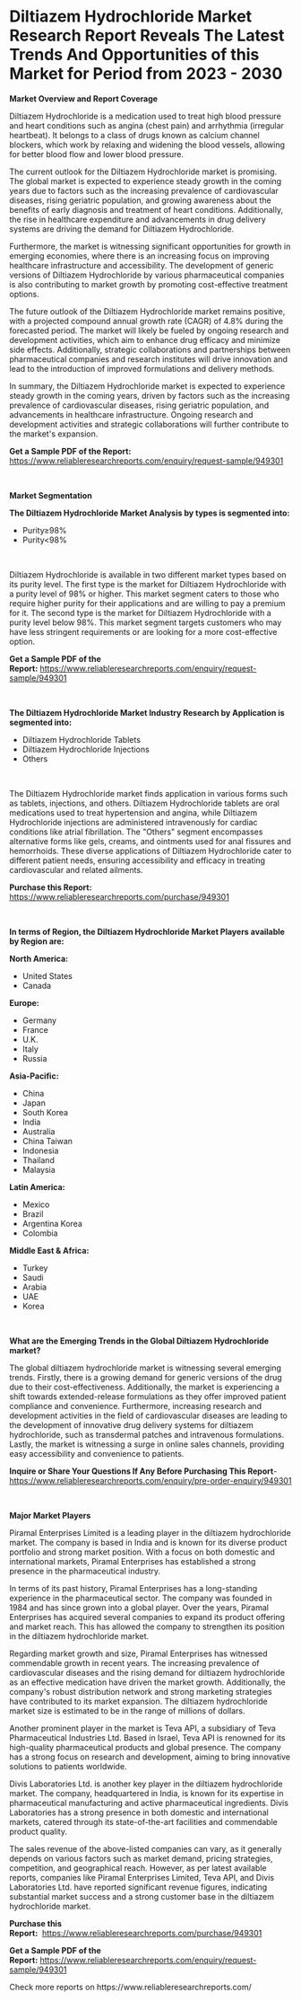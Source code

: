 <p><h1>Diltiazem Hydrochloride Market Research Report Reveals The Latest Trends And Opportunities of this Market for Period from 2023 - 2030</h1></p><p><strong>Market Overview and Report Coverage</strong></p>
<p><p>Diltiazem Hydrochloride is a medication used to treat high blood pressure and heart conditions such as angina (chest pain) and arrhythmia (irregular heartbeat). It belongs to a class of drugs known as calcium channel blockers, which work by relaxing and widening the blood vessels, allowing for better blood flow and lower blood pressure.</p><p>The current outlook for the Diltiazem Hydrochloride market is promising. The global market is expected to experience steady growth in the coming years due to factors such as the increasing prevalence of cardiovascular diseases, rising geriatric population, and growing awareness about the benefits of early diagnosis and treatment of heart conditions. Additionally, the rise in healthcare expenditure and advancements in drug delivery systems are driving the demand for Diltiazem Hydrochloride.</p><p>Furthermore, the market is witnessing significant opportunities for growth in emerging economies, where there is an increasing focus on improving healthcare infrastructure and accessibility. The development of generic versions of Diltiazem Hydrochloride by various pharmaceutical companies is also contributing to market growth by promoting cost-effective treatment options.</p><p>The future outlook of the Diltiazem Hydrochloride market remains positive, with a projected compound annual growth rate (CAGR) of 4.8% during the forecasted period. The market will likely be fueled by ongoing research and development activities, which aim to enhance drug efficacy and minimize side effects. Additionally, strategic collaborations and partnerships between pharmaceutical companies and research institutes will drive innovation and lead to the introduction of improved formulations and delivery methods.</p><p>In summary, the Diltiazem Hydrochloride market is expected to experience steady growth in the coming years, driven by factors such as the increasing prevalence of cardiovascular diseases, rising geriatric population, and advancements in healthcare infrastructure. Ongoing research and development activities and strategic collaborations will further contribute to the market's expansion.</p></p>
<p><strong>Get a Sample PDF of the Report:</strong> <a href="https://www.reliableresearchreports.com/enquiry/request-sample/949301">https://www.reliableresearchreports.com/enquiry/request-sample/949301</a></p>
<p>&nbsp;</p>
<p><strong>Market Segmentation</strong></p>
<p><strong>The Diltiazem Hydrochloride Market Analysis by types is segmented into:</strong></p>
<p><ul><li>Purity≥98%</li><li>Purity<98%</li></ul></p>
<p>&nbsp;</p>
<p><p>Diltiazem Hydrochloride is available in two different market types based on its purity level. The first type is the market for Diltiazem Hydrochloride with a purity level of 98% or higher. This market segment caters to those who require higher purity for their applications and are willing to pay a premium for it. The second type is the market for Diltiazem Hydrochloride with a purity level below 98%. This market segment targets customers who may have less stringent requirements or are looking for a more cost-effective option.</p></p>
<p><strong>Get a Sample PDF of the Report:</strong>&nbsp;<a href="https://www.reliableresearchreports.com/enquiry/request-sample/949301">https://www.reliableresearchreports.com/enquiry/request-sample/949301</a></p>
<p>&nbsp;</p>
<p><strong>The Diltiazem Hydrochloride Market Industry Research by Application is segmented into:</strong></p>
<p><ul><li>Diltiazem Hydrochloride Tablets</li><li>Diltiazem Hydrochloride Injections</li><li>Others</li></ul></p>
<p>&nbsp;</p>
<p><p>The Diltiazem Hydrochloride market finds application in various forms such as tablets, injections, and others. Diltiazem Hydrochloride tablets are oral medications used to treat hypertension and angina, while Diltiazem Hydrochloride injections are administered intravenously for cardiac conditions like atrial fibrillation. The "Others" segment encompasses alternative forms like gels, creams, and ointments used for anal fissures and hemorrhoids. These diverse applications of Diltiazem Hydrochloride cater to different patient needs, ensuring accessibility and efficacy in treating cardiovascular and related ailments.</p></p>
<p><strong>Purchase this Report:</strong>&nbsp; <a href="https://www.reliableresearchreports.com/purchase/949301">https://www.reliableresearchreports.com/purchase/949301</a></p>
<p>&nbsp;</p>
<p><strong>In terms of Region, the Diltiazem Hydrochloride Market Players available by Region are:</strong></p>
<p>
    <p> <strong> North America: </strong>
        <ul>
            <li>United States</li>
            <li>Canada</li>
        </ul>
        </p> 
    <p> <strong> Europe: </strong>
        <ul>
            <li>Germany</li>
            <li>France</li>
            <li>U.K.</li>
            <li>Italy</li>
            <li>Russia</li>
        </ul>
        </p> 
    <p> <strong> Asia-Pacific: </strong>
        <ul>
            <li>China</li>
            <li>Japan</li>
            <li>South Korea</li>
            <li>India</li>
            <li>Australia</li>
            <li>China Taiwan</li>
            <li>Indonesia</li>
            <li>Thailand</li>
            <li>Malaysia</li>
        </ul>
        </p> 
    <p> <strong> Latin America: </strong>
        <ul>
            <li>Mexico</li>
            <li>Brazil</li>
            <li>Argentina Korea</li>
            <li>Colombia</li>
        </ul>
        </p> 
    <p> <strong> Middle East & Africa: </strong>
        <ul>
            <li>Turkey</li>
            <li>Saudi</li>
            <li>Arabia</li>
            <li>UAE</li>
            <li>Korea</li>
        </ul>
    </p>
    </p>
<p>&nbsp;</p>
<p><strong>What are the Emerging Trends in the Global Diltiazem Hydrochloride market?</strong></p>
<p><p>The global diltiazem hydrochloride market is witnessing several emerging trends. Firstly, there is a growing demand for generic versions of the drug due to their cost-effectiveness. Additionally, the market is experiencing a shift towards extended-release formulations as they offer improved patient compliance and convenience. Furthermore, increasing research and development activities in the field of cardiovascular diseases are leading to the development of innovative drug delivery systems for diltiazem hydrochloride, such as transdermal patches and intravenous formulations. Lastly, the market is witnessing a surge in online sales channels, providing easy accessibility and convenience to patients.</p></p>
<p><strong>Inquire or Share Your Questions If Any Before Purchasing This Report</strong>- <a href="https://www.reliableresearchreports.com/enquiry/pre-order-enquiry/949301">https://www.reliableresearchreports.com/enquiry/pre-order-enquiry/949301</a></p>
<p>&nbsp;</p>
<p><strong>Major Market Players</strong></p>
<p><p>Piramal Enterprises Limited is a leading player in the diltiazem hydrochloride market. The company is based in India and is known for its diverse product portfolio and strong market position. With a focus on both domestic and international markets, Piramal Enterprises has established a strong presence in the pharmaceutical industry.</p><p>In terms of its past history, Piramal Enterprises has a long-standing experience in the pharmaceutical sector. The company was founded in 1984 and has since grown into a global player. Over the years, Piramal Enterprises has acquired several companies to expand its product offering and market reach. This has allowed the company to strengthen its position in the diltiazem hydrochloride market.</p><p>Regarding market growth and size, Piramal Enterprises has witnessed commendable growth in recent years. The increasing prevalence of cardiovascular diseases and the rising demand for diltiazem hydrochloride as an effective medication have driven the market growth. Additionally, the company's robust distribution network and strong marketing strategies have contributed to its market expansion. The diltiazem hydrochloride market size is estimated to be in the range of millions of dollars.</p><p>Another prominent player in the market is Teva API, a subsidiary of Teva Pharmaceutical Industries Ltd. Based in Israel, Teva API is renowned for its high-quality pharmaceutical products and global presence. The company has a strong focus on research and development, aiming to bring innovative solutions to patients worldwide.</p><p>Divis Laboratories Ltd. is another key player in the diltiazem hydrochloride market. The company, headquartered in India, is known for its expertise in pharmaceutical manufacturing and active pharmaceutical ingredients. Divis Laboratories has a strong presence in both domestic and international markets, catered through its state-of-the-art facilities and commendable product quality.</p><p>The sales revenue of the above-listed companies can vary, as it generally depends on various factors such as market demand, pricing strategies, competition, and geographical reach. However, as per latest available reports, companies like Piramal Enterprises Limited, Teva API, and Divis Laboratories Ltd. have reported significant revenue figures, indicating substantial market success and a strong customer base in the diltiazem hydrochloride market.</p></p>
<p><strong>Purchase this Report:</strong>&nbsp;&nbsp;<a href="https://www.reliableresearchreports.com/purchase/949301">https://www.reliableresearchreports.com/purchase/949301</a></p>
<p></p>
<p><strong>Get a Sample PDF of the Report:</strong>&nbsp;<a href="https://www.reliableresearchreports.com/enquiry/request-sample/949301">https://www.reliableresearchreports.com/enquiry/request-sample/949301</a></p>
<p>Check more reports on https://www.reliableresearchreports.com/</p>